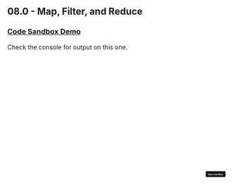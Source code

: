 ## 08.0 - Map, Filter, and Reduce

### [Code Sandbox Demo](https://thdfmb.csb.app/)

Check the console for output on this one.

!["Page"](./Page.png)

